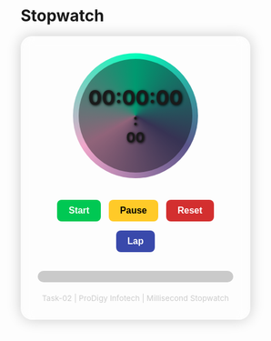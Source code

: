 # Stopwatch
<!DOCTYPE html>
<html lang="en">
<head>
  <meta charset="UTF-8" />
  <meta name="viewport" content="width=device-width, initial-scale=1.0"/>
  <title>Stopwatch with Milliseconds & Laps - ProDigy Infotech</title>
  <style>
    * { box-sizing: border-box; }

    body {
      margin: 0;
      height: 100vh;
      display: flex;
      justify-content: center;
      align-items: center;
      font-family: 'Segoe UI', sans-serif;
      background: linear-gradient(135deg, #1d2b64, #f8cdda);
      background-size: 400% 400%;
      animation: gradientMove 10s ease infinite;
      color: white;
    }

    @keyframes gradientMove {
      0% {background-position: 0% 50%;}
      50% {background-position: 100% 50%;}
      100% {background-position: 0% 50%;}
    }

    .container {
      text-align: center;
      padding: 30px;
      border-radius: 20px;
      background: rgba(255, 255, 255, 0.1);
      backdrop-filter: blur(10px);
      box-shadow: 0 0 25px rgba(0, 0, 0, 0.2);
      max-width: 420px;
      width: 100%;
    }

    .circle-border {
      width: 220px;
      height: 220px;
      border-radius: 50%;
      background: conic-gradient(#00feba, #5b548a, #f0a6ca, #00feba);
      padding: 10px;
      margin: 0 auto 30px auto;
      display: flex;
      align-items: center;
      justify-content: center;
    }

    .time-display {
      background: rgba(0, 0, 0, 0.4);
      border-radius: 50%;
      width: 200px;
      height: 200px;
      display: flex;
      align-items: center;
      justify-content: center;
      font-size: 1.8rem;
      font-weight: bold;
      text-shadow: 1px 1px 4px #000;
      flex-direction: column;
    }

    .time-display span {
      font-size: 2.2rem;
    }

    .buttons {
      margin-top: 20px;
    }

    .buttons button {
      padding: 10px 20px;
      margin: 8px 5px;
      font-size: 1rem;
      font-weight: bold;
      border: none;
      border-radius: 8px;
      cursor: pointer;
      transition: transform 0.2s ease, box-shadow 0.3s;
    }

    .buttons button:hover {
      transform: scale(1.05);
      box-shadow: 0 4px 15px rgba(0, 0, 0, 0.3);
    }

    .start { background-color: #00c853; color: white; }
    .pause { background-color: #ffca28; color: black; }
    .reset { background-color: #d32f2f; color: white; }
    .lap   { background-color: #3949ab; color: white; }

    .laps {
      margin-top: 25px;
      max-height: 150px;
      overflow-y: auto;
      background: rgba(0, 0, 0, 0.2);
      border-radius: 10px;
      padding: 10px;
      text-align: left;
      font-size: 0.95rem;
    }

    .lap-item {
      border-bottom: 1px solid rgba(255, 255, 255, 0.2);
      padding: 5px 0;
    }

    footer {
      margin-top: 20px;
      font-size: 0.85rem;
      color: #ccc;
    }
  </style>
</head>
<body>
  <div class="container">
    <div class="circle-border">
      <div class="time-display" id="display">
        <span id="timeText">00:00:00</span>:<small id="msText">00</small>
      </div>
    </div>
    <div class="buttons">
      <button class="start" onclick="startTimer()">Start</button>
      <button class="pause" onclick="pauseTimer()">Pause</button>
      <button class="reset" onclick="resetTimer()">Reset</button>
      <button class="lap" onclick="recordLap()">Lap</button>
    </div>
    <div class="laps" id="laps">
      <!-- Lap list -->
    </div>
    <footer>
      Task-02 | ProDigy Infotech | Millisecond Stopwatch
    </footer>
  </div>

  <script>
    let [hours, minutes, seconds, milliseconds] = [0, 0, 0, 0];
    let timer = null;
    const timeText = document.getElementById("timeText");
    const msText = document.getElementById("msText");
    const lapsContainer = document.getElementById("laps");

    function updateDisplay() {
      const h = String(hours).padStart(2, '0');
      const m = String(minutes).padStart(2, '0');
      const s = String(seconds).padStart(2, '0');
      const ms = String(milliseconds).padStart(2, '0');
      timeText.textContent = `${h}:${m}:${s}`;
      msText.textContent = ms;
    }

    function stopwatch() {
      milliseconds += 1;
      if (milliseconds === 100) {
        milliseconds = 0;
        seconds++;
      }
      if (seconds === 60) {
        seconds = 0;
        minutes++;
      }
      if (minutes === 60) {
        minutes = 0;
        hours++;
      }
      updateDisplay();
    }

    function startTimer() {
      if (timer === null) {
        timer = setInterval(stopwatch, 10);
      }
    }

    function pauseTimer() {
      clearInterval(timer);
      timer = null;
    }

    function resetTimer() {
      clearInterval(timer);
      timer = null;
      [hours, minutes, seconds, milliseconds] = [0, 0, 0, 0];
      updateDisplay();
      lapsContainer.innerHTML = '';
    }

    function recordLap() {
      if (hours === 0 && minutes === 0 && seconds === 0 && milliseconds === 0) return;
      const h = String(hours).padStart(2, '0');
      const m = String(minutes).padStart(2, '0');
      const s = String(seconds).padStart(2, '0');
      const ms = String(milliseconds).padStart(2, '0');
      const lapItem = document.createElement("div");
      lapItem.className = "lap-item";
      lapItem.textContent = `Lap ${lapsContainer.children.length + 1}: ${h}:${m}:${s}:${ms}`;
      lapsContainer.prepend(lapItem);
    }
  </script>
</body>
</html>
